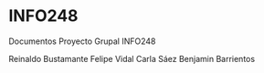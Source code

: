 # INFO248
Documentos Proyecto Grupal INFO248

Reinaldo Bustamante
Felipe Vidal
Carla Sáez
Benjamin Barrientos

